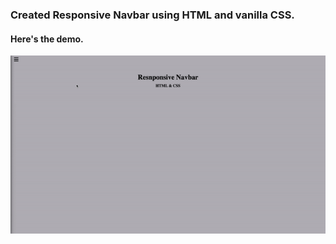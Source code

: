 ### Created Responsive Navbar using HTML and vanilla CSS.

#### Here's the demo.

<img src="https://github.com/ChanduDhondi/Responsive-Navbar-HTML-CSS/blob/main/video.gif" alt="video" align="center" />

